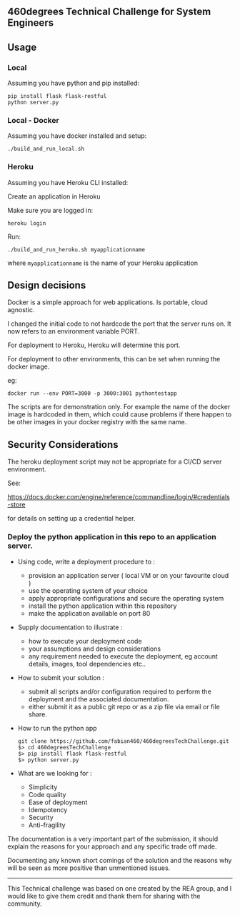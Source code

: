 ## 460degrees Technical Challenge for System Engineers

## Usage 

### Local

Assuming you have python and pip installed: 

```
pip install flask flask-restful
python server.py
```

### Local - Docker

Assuming you have docker installed and setup: 

```
./build_and_run_local.sh
```

### Heroku 
Assuming you have Heroku CLI installed: 

Create an application in Heroku

Make sure you are logged in: 
```
heroku login
```

Run: 

```
./build_and_run_heroku.sh myapplicationname
```

where `myapplicationname` is the name of your Heroku application

## Design decisions

Docker is a simple approach for web applications. Is portable, cloud agnostic. 

I changed the initial code to not hardcode the port that the server runs on. It now refers to an environment variable PORT. 

For deployment to Heroku, Heroku will determine this port. 

For deployment to other environments, this can be set when running the docker image. 

eg: 

```
docker run --env PORT=3000 -p 3000:3001 pythontestapp 
```

The scripts are for demonstration only. For example the name of the docker image is hardcoded in them, which could cause problems if there happen to be other images in your docker registry with the same name. 

## Security Considerations

The heroku deployment script may not be appropriate for a CI/CD server environment. 

See: 

https://docs.docker.com/engine/reference/commandline/login/#credentials-store

for details on setting up a credential helper. 



### Deploy the python application in this repo to an application server.

- Using code, write a deployment procedure to :
  - provision an application server ( local VM or on your favourite cloud )
  - use the operating system of your choice
  - apply appropriate configurations and secure the operating system
  - install the python application within this repository
  - make the application available on port 80

- Supply documentation to illustrate :
  - how to execute your deployment code
  - your assumptions and design considerations
  - any requirement needed to execute the deployment, eg account details, images, tool dependencies etc..

- How to submit your solution :
  - submit all scripts and/or configuration required to perform the deployment and the associated documentation.
  - either submit it as a public git repo or as a zip file via email or file share.

- How to run the python app

      git clone https://github.com/fabian460/460degreesTechChallenge.git
      $> cd 460degreesTechChallenge
      $> pip install flask flask-restful
      $> python server.py

- What are we looking for :
  - Simplicity
  - Code quality
  - Ease of deployment
  - Idempotency
  - Security
  - Anti-fragility

The documentation is a very important part of the submission, it should explain the reasons for your
approach and any specific trade off made.

Documenting any known short comings of the solution and the reasons why will be seen as more positive than unmentioned issues.

------------------------------------------------------------------------------------
This Technical challenge was based on one created by the REA group, and I would like to give them credit and thank them for sharing with the community.
